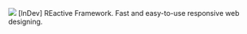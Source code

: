 ![]("https://github.com/kamdu22/re-active/blob/InDev/logo.jpg")
[InDev] REactive Framework. Fast and easy-to-use responsive web designing.
